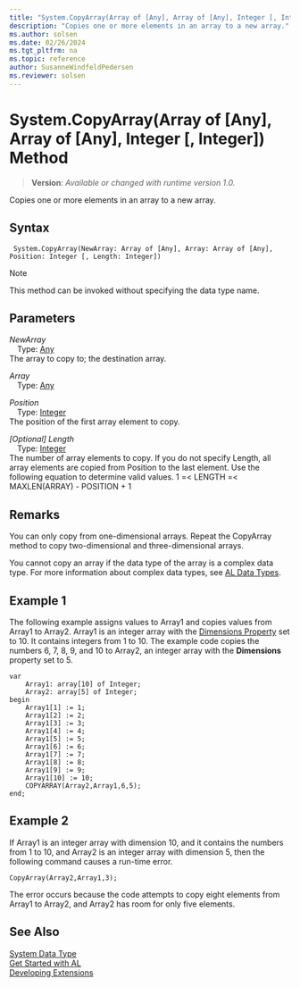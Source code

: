 ```yaml
---
title: "System.CopyArray(Array of [Any], Array of [Any], Integer [, Integer]) Method"
description: "Copies one or more elements in an array to a new array."
ms.author: solsen
ms.date: 02/26/2024
ms.tgt_pltfrm: na
ms.topic: reference
author: SusanneWindfeldPedersen
ms.reviewer: solsen
---
```

[//]: # (START>DO_NOT_EDIT)
[//]: # (IMPORTANT:Do not edit any of the content between here and the END>DO_NOT_EDIT.)
[//]: # (Any modifications should be made in the .xml files in the ModernDev repo.)
# System.CopyArray(Array of [Any], Array of [Any], Integer [, Integer]) Method
> **Version**: _Available or changed with runtime version 1.0._

Copies one or more elements in an array to a new array.


## Syntax
```AL
 System.CopyArray(NewArray: Array of [Any], Array: Array of [Any], Position: Integer [, Length: Integer])
```
> [!NOTE]
> This method can be invoked without specifying the data type name.
## Parameters
*NewArray*  
&emsp;Type: [Any](../any/any-data-type.md)  
The array to copy to; the destination array.  

*Array*  
&emsp;Type: [Any](../any/any-data-type.md)  
  

*Position*  
&emsp;Type: [Integer](../integer/integer-data-type.md)  
The position of the first array element to copy.  

*[Optional] Length*  
&emsp;Type: [Integer](../integer/integer-data-type.md)  
The number of array elements to copy. If you do not specify Length, all array elements are copied from Position to the last element. Use the following equation to determine valid values.
1 =\< LENGTH =\< MAXLEN(ARRAY) - POSITION + 1  



[//]: # (IMPORTANT: END>DO_NOT_EDIT)

## Remarks

You can only copy from one-dimensional arrays. Repeat the CopyArray method to copy two-dimensional and three-dimensional arrays.  

You cannot copy an array if the data type of the array is a complex data type. For more information about complex data types, see [AL Data Types](../library.md).  

## Example 1

The following example assigns values to Array1 and copies values from Array1 to Array2. Array1 is an integer array with the [Dimensions Property](../../properties/devenv-properties.md) set to 10. It contains integers from 1 to 10. The example code copies the numbers 6, 7, 8, 9, and 10 to Array2, an integer array with the **Dimensions** property set to 5. 

```al
var
    Array1: array[10] of Integer;
    Array2: array[5] of Integer;
begin
    Array1[1] := 1;  
    Array1[2] := 2;  
    Array1[3] := 3;  
    Array1[4] := 4;  
    Array1[5] := 5;  
    Array1[6] := 6;  
    Array1[7] := 7;  
    Array1[8] := 8;  
    Array1[9] := 9;  
    Array1[10] := 10;  
    COPYARRAY(Array2,Array1,6,5);  
end;
```  

## Example 2

If Array1 is an integer array with dimension 10, and it contains the numbers from 1 to 10, and Array2 is an integer array with dimension 5, then the following command causes a run-time error.  

```al
CopyArray(Array2,Array1,3);  
```  

The error occurs because the code attempts to copy eight elements from Array1 to Array2, and Array2 has room for only five elements.  

## See Also

[System Data Type](system-data-type.md)  
[Get Started with AL](../../devenv-get-started.md)  
[Developing Extensions](../../devenv-dev-overview.md)